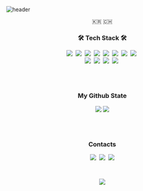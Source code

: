 
![header](https://capsule-render.vercel.app/api?type=waving&color=auto&height=150&section=header&text=Haneul-Lee&fontSize=70&animation=twinkling)

<p align="center">🇰🇷 🇨🇭</p>

<h3 align="center">🛠 Tech Stack 🛠</h3>
<p align="center">
  <img src="https://img.shields.io/static/v1?label=&message=javascript&color=blue"/></a>&nbsp 
  <img src="https://img.shields.io/static/v1?label=&message=HTML&color=red"/></a>&nbsp 
  <img src="https://img.shields.io/static/v1?label=&message=CSS&color=green"/></a>&nbsp 
  <img src="https://img.shields.io/static/v1?label=&message=React&color=skyblue"/></a>&nbsp 
  <img src="https://img.shields.io/static/v1?label=&message=Typescript&color=navy/"></a>&nbsp 
  <img src="https://img.shields.io/static/v1?label=&message=SASS&color=pink"/></a>&nbsp 
  <img src="https://img.shields.io/static/v1?label=&message=Redux&color=orange"/></a>&nbsp 
  <img src="https://img.shields.io/static/v1?label=&message=nodeJS&color="/></a>&nbsp 
  <br>
  <img src="https://img.shields.io/static/v1?label=&message=NextJS&color=grey"/></a>&nbsp 
  <img src="https://img.shields.io/static/v1?label=&message=Python&color=lightblue"/></a>&nbsp 
  <img src="https://img.shields.io/static/v1?label=&message=Django&color=critical"/></a>&nbsp 
  <img src="https://img.shields.io/static/v1?label=&message=AWS&color=purple"/></a>&nbsp
</p>

<br><br>
<h3 align="center">My Github State</h3>
<p align="center">
<img src="https://github-readme-stats.vercel.app/api?username=haneulee&show_icons=true&theme=radical"/>
<img src="https://github-readme-stats.vercel.app/api/top-langs/?username=haneulee&layout=compact"/>
</p>

<br><br>
<h3 align="center">Contacts </h3>
<p align="center">
  <a href="https://haneulee.github.io"><img src="https://img.shields.io/badge/Devlog-navy?style=flat&logo=Vimeo&logoColor=white&link=https://haneulee.github.io"/></a>&nbsp
  <a href="mailto:lovesky4294@gmail.com"><img src="https://img.shields.io/badge/Email-red?style=flat&logo=Gmail&logoColor=white&link=mailto:lovesky4294@gmail.com"/></a>&nbsp
  <a href="https://linkedin.com/in/hnlee"><img src="https://img.shields.io/badge/LinkedIn-blue?style=flat&logo=LinkedIn&logoColor=white&link=https://linkedin.com/in/hnlee"/></a>
</p>
<br>

<p align="center">
  <a href="https://hits.seeyoufarm.com"><img src="https://hits.seeyoufarm.com/api/count/incr/badge.svg?url=https%3A%2F%2Fgithub.com%2Fhaneulee&count_bg=%23ED6DA3&title_bg=%2386757E&icon=github.svg&icon_color=%23E1DEDE&title=hits&edge_flat=false"/></a>
</p>

<!--
**haneulee/haneulee** is a ✨ _special_ ✨ repository because its `README.md` (this file) appears on your GitHub profile.

Here are some ideas to get you started:

- 🔭 I’m currently working on ...
- 🌱 I’m currently learning ...
- 👯 I’m looking to collaborate on ...
- 🤔 I’m looking for help with ...
- 💬 Ask me about ...
- 📫 How to reach me: ...
- 😄 Pronouns: ...
- ⚡ Fun fact: ...
-->
